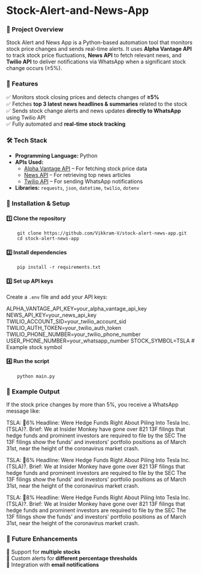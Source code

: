 # Stock-Alert-and-News-App

### 📌 Project Overview
Stock Alert and News App is a Python-based automation tool that monitors stock price changes and sends real-time alerts. It uses **Alpha Vantage API** to track stock price fluctuations, **News API** to fetch relevant news, and **Twilio API** to deliver notifications via WhatsApp when a significant stock change occurs (≥5%).  

### 🚀 Features  
✅ Monitors stock closing prices and detects changes of **≥5%**  
✅ Fetches **top 3 latest news headlines & summaries** related to the stock  
✅ Sends stock change alerts and news updates **directly to WhatsApp** using Twilio API  
✅ Fully automated and **real-time stock tracking**  

### 🛠 Tech Stack  
- **Programming Language:** Python  
- **APIs Used:**  
  - [Alpha Vantage API](https://www.alphavantage.co/) – For fetching stock price data  
  - [News API](https://newsapi.org/) – For retrieving top news articles  
  - [Twilio API](https://www.twilio.com/) – For sending WhatsApp notifications  
- **Libraries:** `requests`, `json`, `datetime`, `twilio`, `dotenv`  

### 📌 Installation & Setup  

#### 1️⃣ Clone the repository  
        git clone https://github.com/Vikkram-V/stock-alert-news-app.git
        cd stock-alert-news-app
        
#### 2️⃣ Install dependencies  

        pip install -r requirements.txt

#### 3️⃣ Set up API keys  
Create a `.env` file and add your API keys:  

ALPHA_VANTAGE_API_KEY=your_alpha_vantage_api_key
NEWS_API_KEY=your_news_api_key
TWILIO_ACCOUNT_SID=your_twilio_account_sid
TWILIO_AUTH_TOKEN=your_twilio_auth_token
TWILIO_PHONE_NUMBER=your_twilio_phone_number
USER_PHONE_NUMBER=your_whatsapp_number
STOCK_SYMBOL=TSLA  # Example stock symbol

#### 4️⃣ Run the script 

        python main.py

### 📌 Example Output
If the stock price changes by more than 5%, you receive a WhatsApp message like:  

TSLA: 🔺6%
Headline: Were Hedge Funds Right About Piling Into Tesla Inc. (TSLA)?. 
Brief: We at Insider Monkey have gone over 821 13F filings that hedge funds and prominent investors are required to file by the SEC The 13F filings show the funds' and investors' portfolio positions as of March 31st, near the height of the coronavirus market crash.

TSLA: 🔻6%
Headline: Were Hedge Funds Right About Piling Into Tesla Inc. (TSLA)?. 
Brief: We at Insider Monkey have gone over 821 13F filings that hedge funds and prominent investors are required to file by the SEC The 13F filings show the funds' and investors' portfolio positions as of March 31st, near the height of the coronavirus market crash.

TSLA: 🔻8%
Headline: Were Hedge Funds Right About Piling Into Tesla Inc. (TSLA)?. 
Brief: We at Insider Monkey have gone over 821 13F filings that hedge funds and prominent investors are required to file by the SEC The 13F filings show the funds' and investors' portfolio positions as of March 31st, near the height of the coronavirus market crash.

### 📌 Future Enhancements  
🔹 Support for **multiple stocks**  
🔹 Custom alerts for **different percentage thresholds**  
🔹 Integration with **email notifications**  
